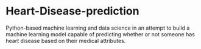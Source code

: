 # Heart-Disease-prediction
Python-based machine learning and data science in an attempt to build a machine learning model capable of predicting whether or not someone has heart disease based on their medical attributes.
